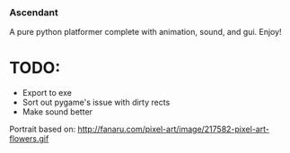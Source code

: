 ### Ascendant ###
A pure python platformer complete with animation, sound, and gui. Enjoy!

# TODO: #
* Export to exe
* Sort out pygame's issue with dirty rects
* Make sound better

Portrait based on: http://fanaru.com/pixel-art/image/217582-pixel-art-flowers.gif